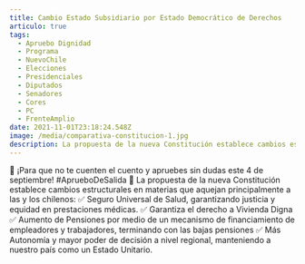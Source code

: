 ```yaml
---
title: Cambio Estado Subsidiario por Estado Democrático de Derechos
articulo: true
tags:
  - Apruebo Dignidad
  - Programa
  - NuevoChile
  - Elecciones
  - Presidenciales
  - Diputados
  - Senadores
  - Cores
  - PC
  - FrenteAmplio
date: 2021-11-01T23:18:24.548Z
image: /media/comparativa-constitucion-1.jpg
description: La propuesta de la nueva Constitución establece cambios estructurales en materias que aquejan principalmente a las y los chilenos
---
```

<!--StartFragment-->

🔴 ¡Para que no te cuenten el cuento y apruebes sin dudas este 4 de septiembre! #AprueboDeSalida
📖 La propuesta de la nueva Constitución establece cambios estructurales en materias que aquejan principalmente a las y los chilenos:
✅ Seguro Universal de Salud, garantizando justicia y equidad en prestaciones médicas.
✅ Garantiza el derecho a Vivienda Digna
✅ Aumento de Pensiones por medio de un mecanismo de financiamiento de empleadores y trabajadores, terminando con las bajas pensiones
✅ Más Autonomía y mayor poder de decisión a nivel regional, manteniendo a nuestro país como un Estado Unitario.

<!--EndFragment-->
